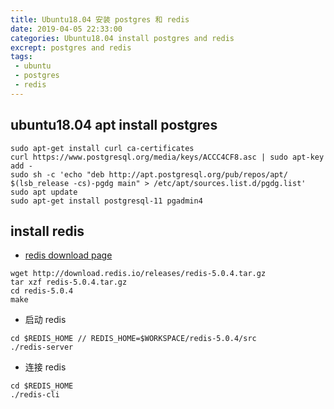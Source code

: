 ```yaml
---
title: Ubuntu18.04 安装 postgres 和 redis
date: 2019-04-05 22:33:00
categories: Ubuntu18.04 install postgres and redis
excrept: postgres and redis
tags:
 - ubuntu
 - postgres
 - redis
---
```


## ubuntu18.04 apt install postgres
```
sudo apt-get install curl ca-certificates
curl https://www.postgresql.org/media/keys/ACCC4CF8.asc | sudo apt-key add -
sudo sh -c 'echo "deb http://apt.postgresql.org/pub/repos/apt/ $(lsb_release -cs)-pgdg main" > /etc/apt/sources.list.d/pgdg.list'
sudo apt update
sudo apt-get install postgresql-11 pgadmin4
```

## install redis
* [redis download page](https://redis.io/download)
```
wget http://download.redis.io/releases/redis-5.0.4.tar.gz
tar xzf redis-5.0.4.tar.gz
cd redis-5.0.4
make
```

* 启动 redis
```
cd $REDIS_HOME // REDIS_HOME=$WORKSPACE/redis-5.0.4/src
./redis-server
```

* 连接 redis
```
cd $REDIS_HOME
./redis-cli
```

